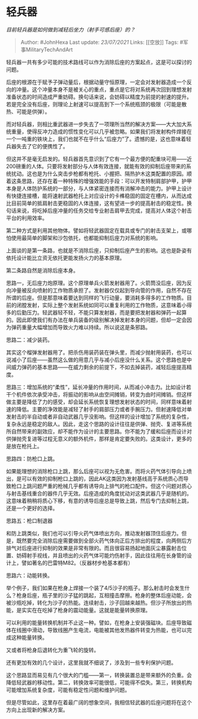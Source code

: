 # 轻兵器
*目前轻兵器是如何做到减轻后坐力（射手可感后座）的？*

> Author: #JohnHexa
Last update: *23/07/2021* 
Links: [[空放]]
Tags: #军事MilitaryTechAndArt 

 
轻兵器一共有多少可能的技术路线可以作为消除后座的方案起点，这是可以探讨的问题。

后座的根源在于赋予子弹动量后，根据动量守恒原理，一定会对发射器造成一个反向的冲量。这个冲量本身不是被关心的重点，重点是它将对系统再次回到理想发射准备状态的时间造成严重妨碍。换句话来说，会妨碍以精度为前提的射速的提升。若是完全没有后座，则理论上射速可以提高到下一个系统瓶颈的极限（可能是散热、可能是供弹）。

而对轻兵器，则相比重武器进一步失去了一项理所当然的解决方案——大大加大系统重量，使得反冲力造成的惯性变化可以几乎被忽略。如果我们将发射构件焊接在一个一吨重的铁块上，我们也就不在乎什么“后座力”了。遗憾的是，这也意味着轻兵器失去了它的便携性了。

但这并不是毫无启发的。轻兵器首先意识到了它有一个最方便的配重块可用——近200磅重的人体。只要将发射部分与人体有效连接，就能有效的抑制后座带来的系统扰动。这也是为什么突击步枪都有枪托、小握把、隔热护木这类配置的原因。顺着这条思路，还存在着一种特殊的增强效能的手段：可以开发特制肩部护甲，护甲本身是人体防护系统的一部分，与人体紧密连接而有消解冲击的能力。护甲上设计有快捷连接槽，能将速射武器枪托上对应设计的卡榫稳固的固定在槽内，从而达成比目前简单的抵肩射击更稳固的人体连接，这有望进一步的提高射击的稳定性。换句话来说，将吃掉后座冲量的任务交给专业射击肩甲去完成，提高对人体这个射击平台的利用效率。

第二种方式是利用其他物体。譬如将轻武器固定在载具或专门的射击支架上，或哪怕使用最简单的脚架和沙包依托，也都能抑制后座力对系统的影响。

上面谈的是第一条路，也就是不消除后座，只抑制后座产生的影响。这也是卧姿有依托设计能比立资无依托更能发扬火力的基本原理。

第二条路自然是消除后座本身。

思路一，无后座力炮原理。这个原理单兵火箭发射器用了。火箭筒没后座，因为反向冲量被反向喷射的工作物质承担了。发射器仅仅起到导向管的作用，自然不存在所谓的后座。但是那意味着要达到同样的飞行动量，要消耗多得多的工作物质。目前的闭膛发射，实际上整个发射系统如同可以重复利用的工作物质，这意味着小得多的后勤压力。轻武器轻不轻，不能只算发射器，而是要把发射器和弹药一起算的。因此即使我们有办法在单兵装备的级别解决掉发射本身的问题，但却一定会因为弹药重量大幅增加而导致火力难以持续。所以说这是条邪路。

思路二：减少装药。

其实这个榴弹发射器用了。把杀伤用装药装在弹头里，而减少抛射用装药，也可以说减小了后座——虽然这么做的用意几乎与减小后座没什么关系。这个思路也是中间威力弹药的基本思路——在威力剩余的前提下，不如去掉装药，减轻后座提高精度。

思路三：增加系统的“柔性”，延长冲量的作用时间，从而减小冲击力。比如设计若干个机件依次承受冲击，将振动的影响从由空间摊销，转变为由时间摊销。但这样做主要是降低了力的感受，却会延长系统恢复理想发射状态的时间，同样意味着射速的降低。主要的净效能是减轻了射手的肩部压力或者手腕压力。但射速降低对单发射击的半自动或者非自动武器几乎没影响。但这样的设计增加了系统的复杂性，复杂永远是稳定的敌人。因此，走这个思路的设计往往是供弹、抛壳、复进等系统所自然带来的副效应，却不能作为设计的主要思路。你不能为了缓和后座而设计对供弹抛壳复进等过程无意义的额外机件，那样是肯定要失败的。这类设计，更多的是放在枪托上。

  


思路四：防枪口上跳。

如果能理想的消除枪口上跳，那么后座可以视为无危害。而将火药气体引导向上喷出，是可以有效的抑制枪口上跳的，因此AK这类因为发射基线高于系统质心而导致枪口上跳问题严重的枪械几乎都有诱导向上排气的枪口配件。但这个问题对质心与射击基线重合的器件几乎无效。后座造成的角度扰动对这类武器几乎是随机的。这意味着稍稍将质心下移，有意的诱导后座总是导致上跳，然后专门去抑制上跳，还是一个更好的选择。

思路五：枪口制退器

和防上跳类似，我们也可以引导火药气体喷出方向，推动发射器顶住后座力。但是，既然要完全消除后座需要做到全部火药气体向正后方排出的程度，向两侧后方排气对后座进行抑制的效果是非常有限的。而且很容易扬起地面灰尘暴露射击位置、妨碍射手视线，并且喷出的火药气体可能灼伤射手，因此往往用在长身管的设计上，譬如著名的巴雷特M82。（反器材步枪基本都有）

思路六：动能转换。

举个例子，我们如果在枪身上焊接一个装了4/5沙子的瓶子。那么射击时会发生什么？枪身后座，瓶子里的沙子猛的跳起，互相撞击摩擦。枪身的整体后座动能，会被沙瓶吃掉，转化为沙子的热能。连续射击，沙子回越来越热。但沙子所放出的热能，是实实在在吃掉了枪身的震动能量。这就是能量转换原理。

可以利用的能量转换机制并不止这一种。譬如，在枪身上安装强磁块。后座导致磁体在线圈中滑动，导致线圈产生电流，电能被其他发热器件转变为热能，也可以完成这种能量转换。

又或者将枪身后退转化为重飞轮的旋转。

还有更加有效的几个设计，这里我就不细说了，涉及到一些专利保护问题。

这个思路显而易见有几个很大的门槛——第一，转换装置总是带来额外的负重。会降低轻武器的移动性。第二，转换效率可能很低，可能得不偿失。第三，转换机构可能增加系统复杂度，可能有稳定性问题和维护问题。

但是尽管如此，这里存在着最广阔的想象空间，我相信轻武器的后座问题将在这个方向上出现新的解决方案。



